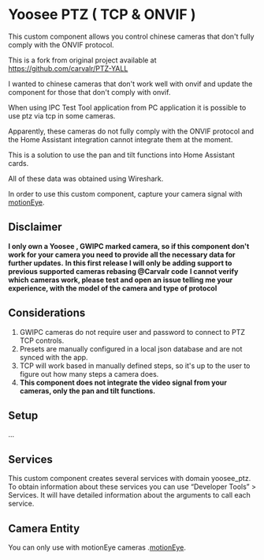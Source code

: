 # Yoosee PTZ ( TCP & ONVIF )

This custom component allows you control chinese cameras that don't fully comply with the ONVIF protocol.

This is a fork from original project available at https://github.com/carvalr/PTZ-YALL

I wanted to chinese cameras that don't work well with onvif and update the component for those that don't comply with onvif.

When using IPC Test Tool application from PC application it is possible to use ptz via tcp in some cameras.

Apparently, these cameras do not fully comply with the ONVIF protocol and the Home Assistant integration cannot integrate them at the moment.

This is a solution to use the pan and tilt functions into Home Assistant cards.

All of these data was obtained using Wireshark.

In order to use this custom component, capture your camera signal with [motionEye](https://www.home-assistant.io/integrations/motioneye/).

## Disclaimer
**I only own a Yoosee , GWIPC marked camera, so if this component don't work for your camera you need to provide all the necessary data for further updates.**
**In this first release I will only be adding support to previous supported cameras rebasing @Carvalr code**
**I cannot verify which cameras work, please test and open an issue telling me your experience, with the model of the camera and type of protocol**
## Considerations
1. GWIPC cameras do not require user and password to connect to PTZ TCP controls.
2. Presets are manually configured in a local json database and are not synced with the app.
3. TCP will work based in manually defined steps, so it's up to the user to figure out how many steps a camera does.
4. **This component does not integrate the video signal from your cameras, only the pan and tilt functions.**

## Setup
...
## Services
This custom component creates several services with domain yoosee_ptz. To obtain information about these services you can use “Developer Tools” > Services. It will have detailed information about the arguments to call each service.

## Camera Entity

You can only use with motionEye cameras .[motionEye](https://www.home-assistant.io/integrations/motioneye/).
